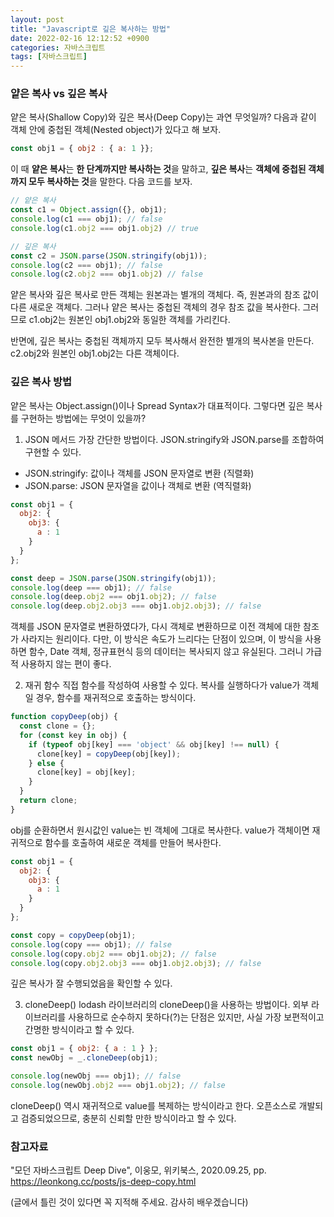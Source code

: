 ```yaml
---
layout: post
title: "Javascript로 깊은 복사하는 방법"
date: 2022-02-16 12:12:52 +0900
categories: 자바스크립트
tags: [자바스크립트]
---
```


### 얕은 복사 vs 깊은 복사
얕은 복사(Shallow Copy)와 깊은 복사(Deep Copy)는 과연 무엇일까? 다음과 같이 객체 안에 중첩된 객체(Nested object)가 있다고 해 보자. 
```Javascript
const obj1 = { obj2 : { a: 1 }};
```
이 때 **얕은 복사**는 **한 단계까지만 복사하는 것**을 말하고, **깊은 복사**는 **객체에 중첩된 객체까지 모두 복사하는 것**을 말한다. 다음 코드를 보자. 
```Javascript
// 얕은 복사
const c1 = Object.assign({}, obj1);
console.log(c1 === obj1); // false
console.log(c1.obj2 === obj1.obj2) // true

// 깊은 복사
const c2 = JSON.parse(JSON.stringify(obj1));
console.log(c2 === obj1); // false
console.log(c2.obj2 === obj1.obj2) // false
```
얕은 복사와 깊은 복사로 만든 객체는 원본과는 별개의 객체다. 즉, 원본과의 참조 값이 다른 새로운 객체다. 그러나 얕은 복사는 중첩된 객체의 경우 참조 값을 복사한다. 그러므로 c1.obj2는 원본인 obj1.obj2와 동일한 객체를 가리킨다. 

반면에, 깊은 복사는 중첩된 객체까지 모두 복사해서 완전한 별개의 복사본을 만든다. c2.obj2와 원본인 obj1.obj2는 다른 객체이다. 

### 깊은 복사 방법
얕은 복사는 Object.assign()이나 Spread Syntax가 대표적이다. 그렇다면 깊은 복사를 구현하는 방법에는 무엇이 있을까? 

1. JSON 메서드
가장 간단한 방법이다. JSON.stringify와 JSON.parse를 조합하여 구현할 수 있다.  
* JSON.stringify: 값이나 객체를 JSON 문자열로 변환 (직렬화)
* JSON.parse: JSON 문자열을 값이나 객체로 변환 (역직렬화)

```Javascript
const obj1 = {
  obj2: {
    obj3: {
      a : 1
    }
  }
};

const deep = JSON.parse(JSON.stringify(obj1));
console.log(deep === obj1); // false
console.log(deep.obj2 === obj1.obj2); // false
console.log(deep.obj2.obj3 === obj1.obj2.obj3); // false
```

객체를 JSON 문자열로 변환하였다가, 다시 객체로 변환하므로 이전 객체에 대한 참조가 사라지는 원리이다. 다만, 이 방식은 속도가 느리다는 단점이 있으며, 이 방식을 사용하면 함수, Date 객체, 정규표현식 등의 데이터는 복사되지 않고 유실된다. 그러니 가급적 사용하지 않는 편이 좋다. 

2. 재귀 함수
직접 함수를 작성하여 사용할 수 있다. 복사를 실행하다가 value가 객체일 경우, 함수를 재귀적으로 호출하는 방식이다. 

```Javascript
function copyDeep(obj) {
  const clone = {};
  for (const key in obj) {
    if (typeof obj[key] === 'object' && obj[key] !== null) {
      clone[key] = copyDeep(obj[key]);
    } else {
      clone[key] = obj[key];
    }
  }
  return clone;
}
```
obj를 순환하면서 원시값인 value는 빈 객체에 그대로 복사한다. value가 객체이면 재귀적으로 함수를 호출하여 새로운 객체를 만들어 복사한다. 

```Javascript
const obj1 = {
  obj2: {
    obj3: {
      a : 1
    }
  }
};

const copy = copyDeep(obj1);
console.log(copy === obj1); // false
console.log(copy.obj2 === obj1.obj2); // false
console.log(copy.obj2.obj3 === obj1.obj2.obj3); // false
```
깊은 복사가 잘 수행되었음을 확인할 수 있다. 

3. cloneDeep()
lodash 라이브러리의 cloneDeep()을 사용하는 방법이다. 외부 라이브러리를 사용하므로 순수하지 못하다(?)는 단점은 있지만, 사실 가장 보편적이고 간명한 방식이라고 할 수 있다. 

```Javascript
const obj1 = { obj2: { a : 1 } };
const newObj = _.cloneDeep(obj1);

console.log(newObj === obj1); // false
console.log(newObj.obj2 === obj1.obj2); // false
```
cloneDeep() 역시 재귀적으로 value를 복제하는 방식이라고 한다. 오픈소스로 개발되고 검증되었으므로, 충분히 신뢰할 만한 방식이라고 할 수 있다. 

### 참고자료
"모던 자바스크립트 Deep Dive", 이웅모, 위키북스, 2020.09.25, pp.
https://leonkong.cc/posts/js-deep-copy.html

(글에서 틀린 것이 있다면 꼭 지적해 주세요. 감사히 배우겠습니다)  